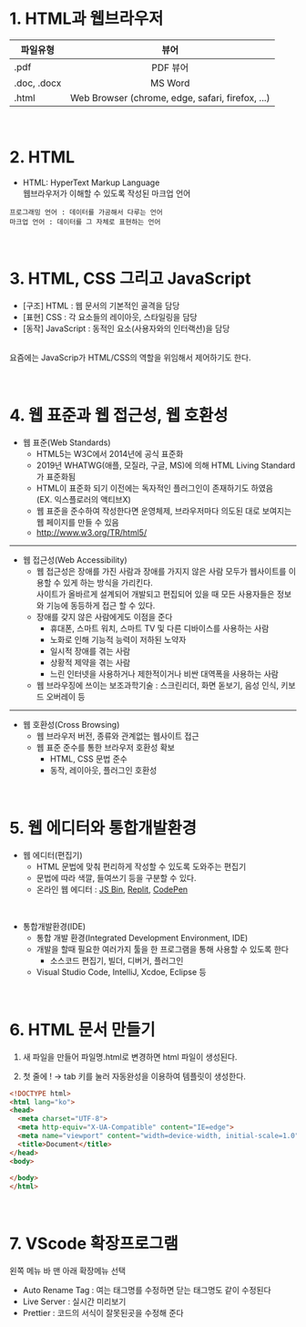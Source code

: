 # 1. HTML과 웹브라우저

파일유형 | 뷰어   
--|:--:
.pdf | PDF 뷰어  
.doc, .docx | MS Word  
.html | Web Browser (chrome, edge, safari, firefox, ...)

<br />

# 2. HTML
- HTML: HyperText Markup Language  
웹브라우저가 이해할 수 있도록 작성된 마크업 언어  
```plaintext 
프로그래밍 언어 : 데이터를 가공해서 다루는 언어
마크업 언어 : 데이터를 그 자체로 표현하는 언어
```

<br />

# 3. HTML, CSS 그리고 JavaScript
- [구조] HTML : 웹 문서의 기본적인 골격을 담당
- [표현] CSS : 각 요소들의 레이아웃, 스타일링을 담당
- [동작] JavaScript : 동적인 요소(사용자와의 인터랙션)을 담당

<br />요즘에는 JavaScrip가 HTML/CSS의 역할을 위임해서 제어하기도 한다.

<br />

# 4. 웹 표준과 웹 접근성, 웹 호환성
- 웹 표준(Web Standards)  
  - HTML5는 W3C에서 2014년에 공식 표준화
  - 2019년 WHATWG(애플, 모질라, 구글, MS)에 의해 HTML Living Standard가 표준화됨
  - HTML이 표준화 되기 이전에는 독자적인 플러그인이 존재하기도 하였음  
  (EX. 익스플로러의 액티브X)
  - 웹 표준을 준수하여 작성한다면 운영체제, 브라우저마다 의도된 대로 보여지는 웹 페이지를 만들 수 있음
  - http://www.w3.org/TR/html5/
---
- 웹 접근성(Web Accessibility)
  - 웹 접근성은 장애를 가진 사람과 장애를 가지지 않은 사람 모두가 웹사이트를 이용할 수 있게 하는 방식을 가리킨다.  
  사이트가 올바르게 설계되어 개발되고 편집되어 있을 때 모든 사용자들은 정보와 기능에 동등하게 접근 할 수 있다.
  - 장애를 갖지 않은 사람에게도 이점을 준다
    - 휴대폰, 스마트 워치, 스마트 TV 및 다른 디바이스를 사용하는 사람
    - 노화로 인해 기능적 능력이 저하된 노약자
    - 일시적 장애를 겪는 사람
    - 상황적 제약을 겪는 사람
    - 느린 인터넷을 사용하거나 제한적이거나 비싼 대역폭을 사용하는 사람
  - 웹 브라우징에 쓰이는 보조과학기술 : 스크린리더, 화면 돋보기, 음성 인식, 키보드 오버레이 등
---
- 웹 호환성(Cross Browsing)
  - 웹 브라우저 버전, 종류와 관계없는 웹사이트 접근
  - 웹 표준 준수를 통한 브라우저 호환성 확보
    - HTML, CSS 문법 준수
    - 동작, 레이아웃, 플러그인 호환성

<br />

# 5. 웹 에디터와 통합개발환경
- 웹 에디터(편집기)
  - HTML 문법에 맞춰 편리하게 작성할 수 있도록 도와주는 편집기
  - 문법에 따라 색깔, 들여쓰기 등을 구분할 수 있다.
  - 온라인 웹 에디터 : [JS Bin]('https://jsbin.com'), [Replit]('https://replit.com'), [CodePen]('https://codepen.io')

<br />

- 통합개발환경(IDE)
  - 통합 개발 환경(Integrated Development Environment, IDE)
  - 개발을 할때 필요한 여러가지 툴을 한 프로그램을 통해 사용할 수 있도록 한다
    - 소스코드 편집기, 빌더, 디버거, 플러그인
  - Visual Studio Code, IntelliJ, Xcdoe, Eclipse 등

<br />

# 6. HTML 문서 만들기
1. 새 파일을 만들어 파일명.html로 변경하면 html 파일이 생성된다.  

2. 첫 줄에 ! → tab 키를 눌러 자동완성을 이용하여 템플릿이 생성한다.
```html
<!DOCTYPE html>
<html lang="ko">
<head>
  <meta charset="UTF-8">
  <meta http-equiv="X-UA-Compatible" content="IE=edge">
  <meta name="viewport" content="width=device-width, initial-scale=1.0">
  <title>Document</title>
</head>
<body>
  
</body>
</html>
```

<br />

# 7. VScode 확장프로그램
왼쪽 메뉴 바 맨 아래 확장메뉴 선택
- Auto Rename Tag : 여는 태그명를 수정하면 닫는 태그명도 같이 수정된다
- Live Server : 실시간 미리보기
- Prettier : 코드의 서식이 잘못된곳을 수정해 준다
